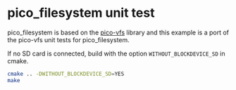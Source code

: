 # pico\_filesystem unit test

pico\_filesystem is based on the [pico-vfs](https://github.com/oyama/pico-vfs) library and this example is a port of the pico-vfs unit tests for pico\_filesystem.

If no SD card is connected, build with the option `WITHOUT_BLOCKDEVICE_SD` in cmake.

```bash
cmake .. -DWITHOUT_BLOCKDEVICE_SD=YES
make
```

